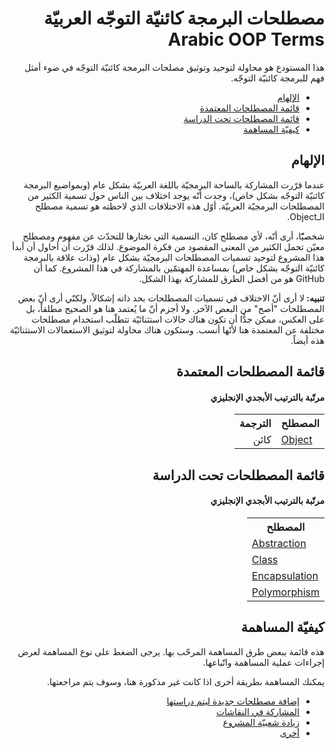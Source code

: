 <div dir="rtl" align="right">

  <h1>مصطلحات البرمجة كائنيّة التوجّه العربيّة Arabic OOP Terms</h1>

  <p>هذا المستودع هو محاولة لتوحيد وتوثيق مصلحات البرمجة كائنيّة التوجّه في ضوء أمثل فهم للبرمجة كائنيّة التوجّه.</p>

  <ul>
    <li><a href="#الإلهام">الإلهام</a></li>
    <li><a href="#قائمة-المصطلحات-المعتمدة">قائمة المصطلحات المعتمدة</a></li>
    <li><a href="#قائمة-المصطلحات-تحت-الدراسة">قائمة المصطلحات تحت الدراسة</a></li>
    <li><a href="#كيفيّة-المساهمة">كيفيّة المساهمة</a></li>
  </ul>

  <h2>الإلهام</h2>

  <p>عندما قرّرت المشاركة بالساحة البرمجيّة باللغة العربيّة بشكل عام (وبمواضيع البرمجة كائنيّة التوجّه بشكل خاص)، وجدت أنّه يوجد اختلاف بين الناس حول تسمية الكثير من المصطلحات البرمجيّة العربيّة. أوّل هذه الاختلافات الذي لاحظته هو تسمية مصطلح الـObject.</p>

  <p>شخصيّّا، أرى أنّه، لأي مصطلح كان، التسمية التي نختارها للتحدّث عن مفهوم ومصطلح معيّن تحمل الكثير من المعنى المقصود من فكرة الموضوع. لذلك قرّرت أن أحاول أن أبدأ هذا المشروع لتوحيد تسميات المصطلحات البرمجيّة بشكل عام (وذات علاقة بالبرمجة كائنيّة التوجّه بشكل خاص) بمساعدة المهتمّين بالمشاركة في هذا المشروع. كما أن GitHub هو من أفضل الطرق للمشاركة بهذا الشكل.</p>

  <p><b>تنبيه: </b>لا أرى أنّ الاختلاف في تسميات المصطلحات بحد ذاته إشكالاً، ولكنّي أرى أنّ بعض المصطلحات "أصح" من البعض الآخر. ولا أجزم أنّ ما يُعتمد هنا هو الصحيح مطلقاً، بل على العكس، ممكن جدًّا أن تكون هناك حالات استثنائيّة تتطلّب استخدام مصطلحات  مختلفة عن المعتمدة هنا لأنّها أنسب. وستكون هناك محاولة لتوثيق الاستعمالات الاستثنائيّة هذه أيضاً.</p>

  <h2>قائمة المصطلحات المعتمدة</h2>
  <h4>مرتّبة بالترتيب الأبجدي الإنجليزي</h4>

  <table>
    <tr>
      <th>المصطلح</th>
      <th>الترجمة</th>
    </tr>
    <tr>
      <td align="left"><a href="https://github.com/alhadhrami/ArabicOOPTerms/blob/master/Terms/Object.md">Object</a></td>
      <td>كائن</td>
    </tr>
  </table>

  <h2>قائمة المصطلحات تحت الدراسة</h2>
  <h4>مرتّبة بالترتيب الأبجدي الإنجليزي</h4>

  <table>
    <tr>
      <th>المصطلح</th>
    </tr>
    <tr>
      <td align="left"><a href="https://github.com/alhadhrami/ArabicOOPTerms/issues/8">Abstraction</a></td>
    </tr>
    <tr>
      <td align="left"><a href="https://github.com/alhadhrami/ArabicOOPTerms/issues/9">Class</a></td>
    </tr>
    <tr>
      <td align="left"><a href="https://github.com/alhadhrami/ArabicOOPTerms/issues/10">Encapsulation</a></td>
    </tr>
    <tr>
      <td align="left"><a href="https://github.com/alhadhrami/ArabicOOPTerms/issues/11">Polymorphism</a></td>
    </tr>
  </table>

  <h2>كيفيّة المساهمة</h2>

  <p>
  هذه قائمة ببعض طرق المساهمة المرحّب بها. يرجى الضغط على نوع المساهمة لعرض إجراءات عملية المساهمة واتّباعها.
  </p>
  <p>
  يمكنك المساهمة بطريقة أخرى اذا كانت غير مذكورة هنا، وسوف يتم مراجعتها.
  </p>

  <ul>
    <li>
      <a href="https://github.com/alhadhrami/ArabicOOPTerms/blob/master/CONTRIBUTING.md#إضافة-مصطلحات-جديدة-ليتم-دراستها">
      إضافة مصطلحات جديدة ليتم دراستها
      </a>
    </li>
    <li>
      <a href="https://github.com/alhadhrami/ArabicOOPTerms/blob/master/CONTRIBUTING.md#المشاركة-في-النقاشات">
      المشاركة في النقاشات
      </a>
    </li>
    <li>
      <a href="https://github.com/alhadhrami/ArabicOOPTerms/blob/master/CONTRIBUTING.md#زيادة-شعبيّة-المشروع">
      زيادة شعبيّة المشروع
      </a>
    </li>
    <li>
      <a href="https://github.com/alhadhrami/ArabicOOPTerms/blob/master/CONTRIBUTING.md#أخرى">
      أخرى
      </a>
    </li>
  </ul>

</div>